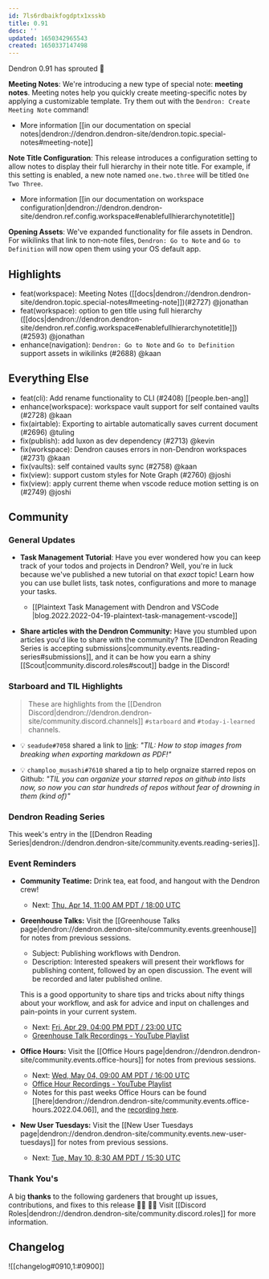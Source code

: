 ```yaml
---
id: 7ls6rdbaikfogdptx1xsskb
title: 0.91
desc: ''
updated: 1650342965543
created: 1650337147498
---
```


Dendron 0.91 has sprouted  🌱

**Meeting Notes**: We're introducing a new type of special note: **meeting notes**. Meeting notes help you quickly create meeting-specific notes by applying a customizable template. Try them out with the `Dendron: Create Meeting Note` command!

- More information [[in our documentation on special notes|dendron://dendron.dendron-site/dendron.topic.special-notes#meeting-note]]

**Note Title Configuration**: This release introduces a configuration setting to allow notes to display their full hierarchy in their note title. For example, if this setting is enabled, a new note named `one.two.three` will be titled  `One Two Three`.

- More information [[in our documentation on workspace configuration|dendron://dendron.dendron-site/dendron.ref.config.workspace#enablefullhierarchynotetitle]]

**Opening Assets**: We've expanded functionality for file assets in Dendron. For wikilinks that link to non-note files, `Dendron: Go to Note` and `Go to Definition` will now open them using your OS default app.


## Highlights
- feat(workspace): Meeting Notes ([[docs|dendron://dendron.dendron-site/dendron.topic.special-notes#meeting-note]])(#2727) @jonathan 
- feat(workspace): option to gen title using full hierarchy ([[docs|dendron://dendron.dendron-site/dendron.ref.config.workspace#enablefullhierarchynotetitle]]) (#2593) @jonathan 
- enhance(navigation): `Dendron: Go to Note` and `Go to Definition` support assets in wikilinks (#2688) @kaan

## Everything Else
- feat(cli): Add rename functionality to CLI (#2408) [[people.ben-ang]]
- enhance(workspace): workspace vault support for self contained vaults (#2728) @kaan 
- fix(airtable): Exporting to airtable automatically saves current document (#2696) @tuling
- fix(publish): add luxon as dev dependency (#2713) @kevin
- fix(workspace): Dendron causes errors in non-Dendron workspaces (#2731) @kaan
- fix(vaults): self contained vaults sync (#2758) @kaan
- fix(view): support custom styles for Note Graph (#2760) @joshi
- fix(view): apply current theme when vscode reduce motion setting is on (#2749) @joshi

## Community

### General Updates
- **Task Management Tutorial**: Have you ever wondered how you can keep track of your todos and projects in Dendron? Well, you're in luck because we've published a new tutorial on that *exact* topic! Learn how you can use bullet lists, task notes, configurations and more to manage your tasks.
    - [[Plaintext Task Management with Dendron and VSCode |blog.2022.2022-04-19-plaintext-task-management-vscode]]

- **Share articles with the Dendron Community:** Have you stumbled upon articles you'd like to share with the community? The [[Dendron Reading Series is accepting submissions|community.events.reading-series#submissions]], and it can be how you earn a shiny [[Scout|community.discord.roles#scout]] badge in the Discord!

### Starboard and TIL Highlights
> These are highlights from the [[Dendron Discord|dendron://dendron.dendron-site/community.discord.channels]] `#starboard` and `#today-i-learned` channels.

- 💡 `seadude#7058` shared a link to [link](https://github.com/yzane/vscode-markdown-pdf/issues/279): _"TIL: How to stop images from breaking when exporting markdown as PDF!"_

- 💡 `champloo_musashi#7610` shared a tip to help orgnaize starred repos on Github: _"TIL you can organize your starred repos on github into lists now, so now you can star hundreds of repos without fear of drowning in them (kind of)"_

### Dendron Reading Series

This week's entry in the [[Dendron Reading Series|dendron://dendron.dendron-site/community.events.reading-series]].

### Event Reminders

- **Community Teatime:** Drink tea, eat food, and hangout with the Dendron crew!
    - Next: [Thu, Apr 14, 11:00 AM PDT / 18:00 UTC](https://link.dendron.so/luma)
- **Greenhouse Talks:** Visit the [[Greenhouse Talks page|dendron://dendron.dendron-site/community.events.greenhouse]] for notes from previous sessions.
    - Subject: Publishing workflows with Dendron.
    - Description: Interested speakers will present their workflows for publishing content, followed by an open discussion. The event will be recorded and later published online.
    
    This is a good opportunity to share tips and tricks about nifty things about your workflow, and ask for advice and input on challenges and pain-points in your current system.
    - Next: [Fri, Apr 29, 04:00 PM PDT / 23:00 UTC](https://link.dendron.so/luma)
    - [Greenhouse Talk Recordings - YouTube Playlist](https://link.dendron.so/greenhouse)
- **Office Hours:** Visit the [[Office Hours page|dendron://dendron.dendron-site/community.events.office-hours]] for notes from previous sessions.
    - Next: [Wed, May 04, 09:00 AM PDT / 16:00 UTC](https://link.dendron.so/luma)
    - [Office Hour Recordings - YouTube Playlist](https://link.dendron.so/6yPa)
    - Notes for this past weeks Office Hours can be found [[here|dendron://dendron.dendron-site/community.events.office-hours.2022.04.06]], and the [recording here](https://www.youtube.com/watch?v=-CK7DmkvNzA).
- **New User Tuesdays:** Visit the [[New User Tuesdays page|dendron://dendron.dendron-site/community.events.new-user-tuesdays]] for notes from previous sessions.
    - Next: [Tue, May 10, 8:30 AM PDT / 15:30 UTC](https://link.dendron.so/luma)
    
### Thank You's

A big **thanks** to the following gardeners that brought up issues, contributions, and fixes to this release :man_farmer: :woman_farmer: 
Visit [[Discord Roles|dendron://dendron.dendron-site/community.discord.roles]] for more information.

## Changelog
![[changelog#0910,1:#0900]]
